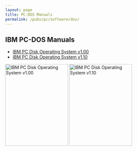 ```yaml
---
layout: page
title: PC-DOS Manuals
permalink: /pubs/pc/software/dos/
---
```


IBM PC-DOS Manuals
---

* [IBM PC Disk Operating System v1.00](PCDOS100/)
* [IBM PC Disk Operating System v1.10](PCDOS110/)

[<img src="http://archive.pcjs.org/pubs/pc/software/dos/PCDOS100/thumbs/PCDOS100.jpg" width="200" height="260" alt="IBM PC Disk Operating System v1.00"/>](PCDOS100/)
[<img src="http://archive.pcjs.org/pubs/pc/software/dos/PCDOS110/thumbs/PCDOS110.jpg" width="200" height="260" alt="IBM PC Disk Operating System v1.10"/>](PCDOS110/)

